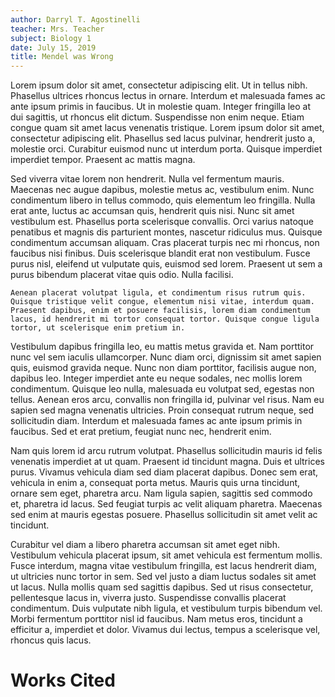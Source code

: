 ```yaml
---
author: Darryl T. Agostinelli
teacher: Mrs. Teacher
subject: Biology 1
date: July 15, 2019
title: Mendel was Wrong
---
```


Lorem ipsum dolor sit amet, consectetur adipiscing elit. Ut in tellus nibh. Phasellus ultrices rhoncus lectus in ornare. Interdum et malesuada fames ac ante ipsum primis in faucibus. Ut in molestie quam. Integer fringilla leo at dui sagittis, ut rhoncus elit dictum. Suspendisse non enim neque. Etiam congue quam sit amet lacus venenatis tristique. Lorem ipsum dolor sit amet, consectetur adipiscing elit. Phasellus sed lacus pulvinar, hendrerit justo a, molestie orci. Curabitur euismod nunc ut interdum porta. Quisque imperdiet imperdiet tempor. Praesent ac mattis magna.

Sed viverra vitae lorem non hendrerit. Nulla vel fermentum mauris. Maecenas nec augue dapibus, molestie metus ac, vestibulum enim. Nunc condimentum libero in tellus commodo, quis elementum leo fringilla. Nulla erat ante, luctus ac accumsan quis, hendrerit quis nisi. Nunc sit amet vestibulum est. Phasellus porta scelerisque convallis. Orci varius natoque penatibus et magnis dis parturient montes, nascetur ridiculus mus. Quisque condimentum accumsan aliquam. Cras placerat turpis nec mi rhoncus, non faucibus nisi finibus. Duis scelerisque blandit erat non vestibulum. Fusce purus nisl, eleifend ut vulputate quis, euismod sed lorem. Praesent ut sem a purus bibendum placerat vitae quis odio. Nulla facilisi.

	Aenean placerat volutpat ligula, et condimentum risus rutrum quis. Quisque tristique velit congue, elementum nisi vitae, interdum quam. Praesent dapibus, enim et posuere facilisis, lorem diam condimentum lacus, id hendrerit mi tortor consequat tortor. Quisque congue ligula tortor, ut scelerisque enim pretium in.
	
Vestibulum dapibus fringilla leo, eu mattis metus gravida et. Nam porttitor nunc vel sem iaculis ullamcorper. Nunc diam orci, dignissim sit amet sapien quis, euismod gravida neque. Nunc non diam porttitor, facilisis augue non, dapibus leo. Integer imperdiet ante eu neque sodales, nec mollis lorem condimentum. Quisque leo nulla, malesuada eu volutpat sed, egestas non tellus. Aenean eros arcu, convallis non fringilla id, pulvinar vel risus. Nam eu sapien sed magna venenatis ultricies. Proin consequat rutrum neque, sed sollicitudin diam. Interdum et malesuada fames ac ante ipsum primis in faucibus. Sed et erat pretium, feugiat nunc nec, hendrerit enim.

Nam quis lorem id arcu rutrum volutpat. Phasellus sollicitudin mauris id felis venenatis imperdiet at ut quam. Praesent id tincidunt magna. Duis et ultrices purus. Vivamus vehicula diam sed diam placerat dapibus. Donec sem erat, vehicula in enim a, consequat porta metus. Mauris quis urna tincidunt, ornare sem eget, pharetra arcu. Nam ligula sapien, sagittis sed commodo et, pharetra id lacus. Sed feugiat turpis ac velit aliquam pharetra. Maecenas sed enim at mauris egestas posuere. Phasellus sollicitudin sit amet velit ac tincidunt.

Curabitur vel diam a libero pharetra accumsan sit amet eget nibh. Vestibulum vehicula placerat ipsum, sit amet vehicula est fermentum mollis. Fusce interdum, magna vitae vestibulum fringilla, est lacus hendrerit diam, ut ultricies nunc tortor in sem. Sed vel justo a diam luctus sodales sit amet ut lacus. Nulla mollis quam sed sagittis dapibus. Sed ut risus consectetur, pellentesque lacus in, viverra justo. Suspendisse convallis placerat condimentum. Duis vulputate nibh ligula, et vestibulum turpis bibendum vel. Morbi fermentum porttitor nisl id faucibus. Nam metus eros, tincidunt a efficitur a, imperdiet et dolor. Vivamus dui lectus, tempus a scelerisque vel, rhoncus quis lacus. 

# Works Cited
